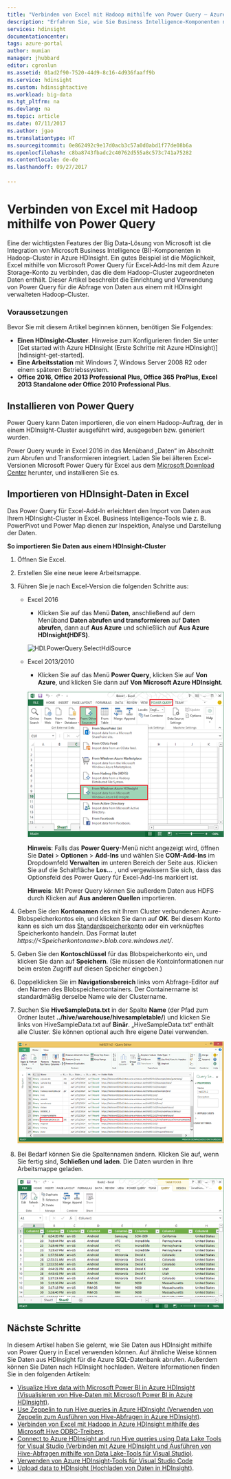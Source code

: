 ```yaml
---
title: "Verbinden von Excel mit Hadoop mithilfe von Power Query – Azure HDInsight | Microsoft-Dokumentation"
description: "Erfahren Sie, wie Sie Business Intelligence-Komponenten nutzen und wie Sie mithilfe von Power Query für Excel auf Daten in Hadoop in HDInsight zugreifen können."
services: hdinsight
documentationcenter: 
tags: azure-portal
author: mumian
manager: jhubbard
editor: cgronlun
ms.assetid: 01ad2f90-7520-44d9-8c16-4d936faaff9b
ms.service: hdinsight
ms.custom: hdinsightactive
ms.workload: big-data
ms.tgt_pltfrm: na
ms.devlang: na
ms.topic: article
ms.date: 07/11/2017
ms.author: jgao
ms.translationtype: HT
ms.sourcegitcommit: 0e862492c9e17d0acb3c57a0d0abd1f77de08b6a
ms.openlocfilehash: c8ba8743fbadc2c40762d555a8c573c741a75282
ms.contentlocale: de-de
ms.lasthandoff: 09/27/2017

---
```

# <a name="connect-excel-to-hadoop-by-using-power-query"></a>Verbinden von Excel mit Hadoop mithilfe von Power Query
Eine der wichtigsten Features der Big Data-Lösung von Microsoft ist die Integration von Microsoft Business Intelligence (BI)-Komponenten in Hadoop-Cluster in Azure HDInsight. Ein gutes Beispiel ist die Möglichkeit, Excel mithilfe von Microsoft Power Query für Excel-Add-Ins mit dem Azure Storage-Konto zu verbinden, das die dem Hadoop-Cluster zugeordneten Daten enthält. Dieser Artikel beschreibt die Einrichtung und Verwendung von Power Query für die Abfrage von Daten aus einem mit HDInsight verwalteten Hadoop-Cluster.

### <a name="prerequisites"></a>Voraussetzungen
Bevor Sie mit diesem Artikel beginnen können, benötigen Sie Folgendes:

* **Einen HDInsight-Cluster**. Hinweise zum Konfigurieren finden Sie unter [Get started with Azure HDInsight (Erste Schritte mit Azure HDInsight)][hdinsight-get-started].
* **Eine Arbeitsstation** mit Windows 7, Windows Server 2008 R2 oder einem späteren Betriebssystem.
* **Office 2016, Office 2013 Professional Plus, Office 365 ProPlus, Excel 2013 Standalone oder Office 2010 Professional Plus**.

## <a name="install-power-query"></a>Installieren von Power Query
Power Query kann Daten importieren, die von einem Hadoop-Auftrag, der in einem HDInsight-Cluster ausgeführt wird, ausgegeben bzw. generiert wurden.

Power Query wurde in Excel 2016 in das Menüband „Daten“ im Abschnitt zum Abrufen und Transformieren integriert. Laden Sie bei älteren Excel-Versionen Microsoft Power Query für Excel aus dem [Microsoft Download Center][powerquery-download] herunter, und installieren Sie es.

## <a name="import-hdinsight-data-into-excel"></a>Importieren von HDInsight-Daten in Excel
Das Power Query für Excel-Add-In erleichtert den Import von Daten aus Ihrem HDInsight-Cluster in Excel. Business Intelligence-Tools wie z. B. PowerPivot und Power Map dienen zur Inspektion, Analyse und Darstellung der Daten.

**So importieren Sie Daten aus einem HDInsight-Cluster**

1. Öffnen Sie Excel.
2. Erstellen Sie eine neue leere Arbeitsmappe.
3. Führen Sie je nach Excel-Version die folgenden Schritte aus:

    - Excel 2016

        - Klicken Sie auf das Menü **Daten**, anschließend auf dem Menüband **Daten abrufen und transformieren** auf **Daten abrufen**, dann auf **Aus Azure** und schließlich auf **Aus Azure HDInsight(HDFS)**.

        ![HDI.PowerQuery.SelectHdiSource](./media/hdinsight-connect-excel-power-query/hdi.powerquery.selecthdisource.excel2016.png)

    - Excel 2013/2010

        - Klicken Sie auf das Menü **Power Query**, klicken Sie auf **Von Azure**, und klicken Sie dann auf **Von Microsoft Azure HDInsight**.
   
        ![HDI.PowerQuery.SelectHdiSource][image-hdi-powerquery-hdi-source]
       
        **Hinweis**: Falls das **Power Query**-Menü nicht angezeigt wird, öffnen Sie **Datei** > **Optionen** > **Add-Ins** und wählen Sie **COM-Add-Ins** im Dropdownfeld **Verwalten** im unteren Bereich der Seite aus. Klicken Sie auf die Schaltfläche **Los...** , und vergewissern Sie sich, dass das Optionsfeld des Power Query für Excel-Add-Ins markiert ist.
       
        **Hinweis**: Mit Power Query können Sie außerdem Daten aus HDFS durch Klicken auf **Aus anderen Quellen** importieren.
4. Geben Sie den **Kontonamen** des mit Ihrem Cluster verbundenen Azure-Blobspeicherkontos ein, und klicken Sie dann auf **OK**. Bei diesem Konto kann es sich um das [Standardspeicherkonto](hdinsight-administer-use-management-portal.md#find-the-default-storage-account) oder ein verknüpftes Speicherkonto handeln.  Das Format lautet *https://&lt;Speicherkontoname>.blob.core.windows.net/*.
5. Geben Sie den **Kontoschlüssel** für das Blobspeicherkonto ein, und klicken Sie dann auf **Speichern**. (Sie müssen die Kontoinformationen nur beim ersten Zugriff auf diesen Speicher eingeben.)
6. Doppelklicken Sie im **Navigationsbereich** links vom Abfrage-Editor auf den Namen des Blobspeichercontainers. Der Containername ist standardmäßig derselbe Name wie der Clustername.
7. Suchen Sie **HiveSampleData.txt** in der Spalte **Name** (der Pfad zum Ordner lautet **../hive/warehouse/hivesampletable/**) und klicken Sie links von HiveSampleData.txt auf **Binär**. „HiveSampleData.txt“ enthält alle Cluster. Sie können optional auch Ihre eigene Datei verwenden.
   
    ![HDI.PowerQuery.ImportData][image-hdi-powerquery-importdata]
8. Bei Bedarf können Sie die Spaltennamen ändern. Klicken Sie auf, wenn Sie fertig sind, **Schließen und laden**.  Die Daten wurden in Ihre Arbeitsmappe geladen.
   
    ![HDI.PowerQuery.ImportedTable][image-hdi-powerquery-imported-table]

## <a name="next-steps"></a>Nächste Schritte
In diesem Artikel haben Sie gelernt, wie Sie Daten aus HDInsight mithilfe von Power Query in Excel verwenden können. Auf ähnliche Weise können Sie Daten aus HDInsight für die Azure SQL-Datenbank abrufen. Außerdem können Sie Daten nach HDInsight hochladen. Weitere Informationen finden Sie in den folgenden Artikeln:

* [Visualize Hive data with Microsoft Power BI in Azure HDInsight (Visualisieren von Hive-Daten mit Microsoft Power BI in Azure HDInsight)](./hdinsight-connect-hive-power-bi.md).
* [Use Zeppelin to run Hive queries in Azure HDInsight (Verwenden von Zeppelin zum Ausführen von Hive-Abfragen in Azure HDInsight)](./hdinsight-connect-hive-zeppelin.md).
* [Verbinden von Excel mit Hadoop in Azure HDInsight mithilfe des Microsoft Hive ODBC-Treibers](./hdinsight-connect-excel-hive-odbc-driver.md).
* [Connect to Azure HDInsight and run Hive queries using Data Lake Tools for Visual Studio (Verbinden mit Azure HDInsight und Ausführen von Hive-Abfragen mithilfe von Data Lake-Tools für Visual Studio)](./hdinsight-hadoop-visual-studio-tools-get-started.md).
* [Verwenden von Azure HDInsight-Tools für Visual Studio Code](hdinsight-for-vscode.md)
* [Upload data to HDInsight (Hochladen von Daten in HDInsight)](./hdinsight-upload-data.md).

[image-hdi-powerquery-hdi-source]: ./media/hdinsight-connect-excel-power-query/hdi.powerquery.selecthdisource.png
[image-hdi-powerquery-importdata]: ./media/hdinsight-connect-excel-power-query/hdi.powerquery.importdata.png
[image-hdi-powerquery-imported-table]: ./media/hdinsight-connect-excel-power-query/hdi.powerquery.importedtable.PNG

[powerquery-download]: http://go.microsoft.com/fwlink/?LinkID=286689

